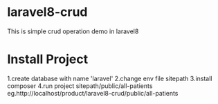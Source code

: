 # laravel8-crud
This is simple crud operation demo in laravel8

# Install Project
1.create database with name 'laravel'
2.change env file sitepath
3.install composer
4.run project sitepath/public/all-patients
eg.http://localhost/product/laravel8-crud/public/all-patients
